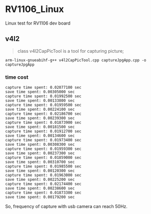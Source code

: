 # RV1106_Linux
Linux test for RV1106 dev board

## v4l2
> class v4l2CapPicTool is a tool for capturing picture;

`arm-linux-gnueabihf-g++ v4l2CapPicTool.cpp captureJpgApp.cpp -o captureJpgApp`

### time cost 
```
capture time spent: 0.02077100 sec
save time spent: 0.00305000 sec
capture time spent: 0.01992500 sec
save time spent: 0.00133800 sec
capture time spent: 0.01959500 sec
save time spent: 0.00224100 sec
capture time spent: 0.02186700 sec
save time spent: 0.00239300 sec
capture time spent: 0.01873900 sec
save time spent: 0.00181500 sec
capture time spent: 0.01912700 sec
save time spent: 0.00134600 sec
capture time spent: 0.01973400 sec
save time spent: 0.00308300 sec
capture time spent: 0.01959300 sec
save time spent: 0.00237300 sec
capture time spent: 0.01859000 sec
save time spent: 0.00310700 sec
capture time spent: 0.01985500 sec
save time spent: 0.00120300 sec
capture time spent: 0.01963000 sec
save time spent: 0.00225200 sec
capture time spent: 0.02174400 sec
save time spent: 0.00238600 sec
capture time spent: 0.01873300 sec
save time spent: 0.00179200 sec
```
So, frequency of capture with usb camera can reach 50Hz.
